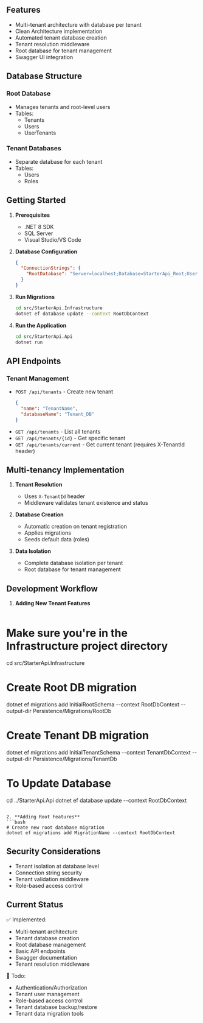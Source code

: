 
## Features

- Multi-tenant architecture with database per tenant
- Clean Architecture implementation
- Automated tenant database creation
- Tenant resolution middleware
- Root database for tenant management
- Swagger UI integration

## Database Structure

### Root Database
- Manages tenants and root-level users
- Tables:
  - Tenants
  - Users
  - UserTenants

### Tenant Databases
- Separate database for each tenant
- Tables:
  - Users
  - Roles

## Getting Started

1. **Prerequisites**
   - .NET 8 SDK
   - SQL Server
   - Visual Studio/VS Code

2. **Database Configuration**
   ```json
   {
     "ConnectionStrings": {
       "RootDatabase": "Server=localhost;Database=StarterApi_Root;User Id=sa;Password=MyPass@word;TrustServerCertificate=True;"
     }
   }
   ```

3. **Run Migrations**
   ```bash
   cd src/StarterApi.Infrastructure
   dotnet ef database update --context RootDbContext
   ```

4. **Run the Application**
   ```bash
   cd src/StarterApi.Api
   dotnet run
   ```

## API Endpoints

### Tenant Management
- `POST /api/tenants` - Create new tenant
  ```json
  {
    "name": "TenantName",
    "databaseName": "Tenant_DB"
  }
  ```
- `GET /api/tenants` - List all tenants
- `GET /api/tenants/{id}` - Get specific tenant
- `GET /api/tenants/current` - Get current tenant (requires X-TenantId header)

## Multi-tenancy Implementation

1. **Tenant Resolution**
   - Uses `X-TenantId` header
   - Middleware validates tenant existence and status

2. **Database Creation**
   - Automatic creation on tenant registration
   - Applies migrations
   - Seeds default data (roles)

3. **Data Isolation**
   - Complete database isolation per tenant
   - Root database for tenant management

## Development Workflow

1. **Adding New Tenant Features**
   ```bash
  # Make sure you're in the Infrastructure project directory
cd src/StarterApi.Infrastructure

# Create Root DB migration
dotnet ef migrations add InitialRootSchema --context RootDbContext --output-dir Persistence/Migrations/RootDb

# Create Tenant DB migration
dotnet ef migrations add InitialTenantSchema --context TenantDbContext --output-dir Persistence/Migrations/TenantDb

# To Update Database
cd ../StarterApi.Api
dotnet ef database update --context RootDbContext

   ```

2. **Adding Root Features**
   ```bash
   # Create new root database migration
   dotnet ef migrations add MigrationName --context RootDbContext
   ```

## Security Considerations

- Tenant isolation at database level
- Connection string security
- Tenant validation middleware
- Role-based access control

## Current Status

✅ Implemented:
- Multi-tenant architecture
- Tenant database creation
- Root database management
- Basic API endpoints
- Swagger documentation
- Tenant resolution middleware

🚧 Todo:
- Authentication/Authorization
- Tenant user management
- Role-based access control
- Tenant database backup/restore
- Tenant data migration tools